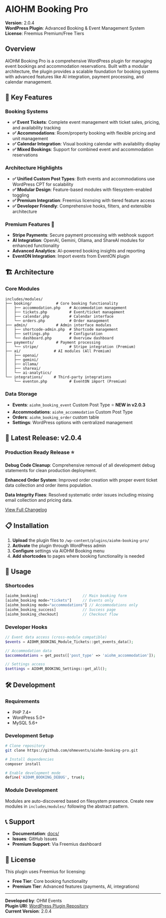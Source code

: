 # AIOHM Booking Pro

**Version**: 2.0.4  
**WordPress Plugin**: Advanced Booking & Event Management System  
**License**: Freemius Premium/Free Tiers  

## Overview

AIOHM Booking Pro is a comprehensive WordPress plugin for managing event bookings and accommodation reservations. Built with a modular architecture, the plugin provides a scalable foundation for booking systems with advanced features like AI integration, payment processing, and calendar management.

## 🎯 Key Features

### Booking Systems
- **✅ Event Tickets**: Complete event management with ticket sales, pricing, and availability tracking
- **✅ Accommodations**: Room/property booking with flexible pricing and unit management  
- **✅ Calendar Integration**: Visual booking calendar with availability display
- **✅ Mixed Bookings**: Support for combined event and accommodation reservations

### Architecture Highlights
- **✅ Unified Custom Post Types**: Both events and accommodations use WordPress CPT for scalability
- **✅ Modular Design**: Feature-based modules with filesystem-enabled toggling
- **✅ Premium Integration**: Freemius licensing with tiered feature access
- **✅ Developer Friendly**: Comprehensive hooks, filters, and extensible architecture

### Premium Features 🔑
- **Stripe Payments**: Secure payment processing with webhook support
- **AI Integration**: OpenAI, Gemini, Ollama, and ShareAI modules for enhanced functionality
- **Advanced Analytics**: AI-powered booking insights and reporting
- **EventON Integration**: Import events from EventON plugin

## 🏗️ Architecture

### Core Modules
```
includes/modules/
├── booking/           # Core booking functionality
│   ├── accommodation.php    # Accommodation management
│   ├── tickets.php          # Event/ticket management  
│   ├── calendar.php         # Calendar interface
│   └── orders.php           # Order management
├── admin/             # Admin interface modules
│   ├── shortcode-admin.php  # Shortcode management
│   ├── settings.php         # Configuration
│   └── dashboard.php        # Overview dashboard
├── payments/          # Payment processing
│   └── stripe/              # Stripe integration (Premium)
├── ai/               # AI modules (All Premium)
│   ├── openai/
│   ├── gemini/
│   ├── ollama/
│   ├── shareai/
│   └── ai-analytics/
└── integrations/     # Third-party integrations
    └── eventon.php          # EventON import (Premium)
```

### Data Storage
- **Events**: `aiohm_booking_event` Custom Post Type ⭐ **NEW in v2.0.3**
- **Accommodations**: `aiohm_accommodation` Custom Post Type
- **Orders**: `aiohm_booking_order` custom table
- **Settings**: WordPress options with centralized management

## 🚀 Latest Release: v2.0.4

### Production Ready Release ⭐

**Debug Code Cleanup**: Comprehensive removal of all development debug statements for clean production deployment.

**Enhanced Order System**: Improved order creation with proper event ticket data collection and order items population.

**Data Integrity Fixes**: Resolved systematic order issues including missing email collection and pricing data.

[View Full Changelog](CHANGELOG.md)

## 📋 Installation

1. **Upload** the plugin files to `/wp-content/plugins/aiohm-booking-pro/`
2. **Activate** the plugin through WordPress admin
3. **Configure** settings via AIOHM Booking menu
4. **Add shortcodes** to pages where booking functionality is needed

## 🔧 Usage

### Shortcodes

```php
[aiohm_booking]                    // Main booking form
[aiohm_booking mode="tickets"]     // Events only
[aiohm_booking mode="accommodations"] // Accommodations only
[aiohm_booking_success]            // Success page
[aiohm_booking_checkout]           // Checkout flow
```

### Developer Hooks

```php
// Event data access (cross-module compatible)
$events = AIOHM_BOOKING_Module_Tickets::get_events_data();

// Accommodation data
$accommodations = get_posts(['post_type' => 'aiohm_accommodation']);

// Settings access
$settings = AIOHM_BOOKING_Settings::get_all();
```

## 🛠️ Development

### Requirements
- PHP 7.4+
- WordPress 5.0+
- MySQL 5.6+

### Development Setup
```bash
# Clone repository
git clone https://github.com/ohmevents/aiohm-booking-pro.git

# Install dependencies
composer install

# Enable development mode
define('AIOHM_BOOKING_DEBUG', true);
```

### Module Development
Modules are auto-discovered based on filesystem presence. Create new modules in `includes/modules/` following the abstract pattern.

## 📞 Support

- **Documentation**: [docs/](docs/)
- **Issues**: GitHub Issues
- **Premium Support**: Via Freemius dashboard

## 📄 License

This plugin uses Freemius for licensing:
- **Free Tier**: Core booking functionality
- **Premium Tier**: Advanced features (payments, AI, integrations)

---

**Developed by**: OHM Events  
**Plugin URI**: [WordPress Plugin Repository](#)  
**Current Version**: 2.0.4